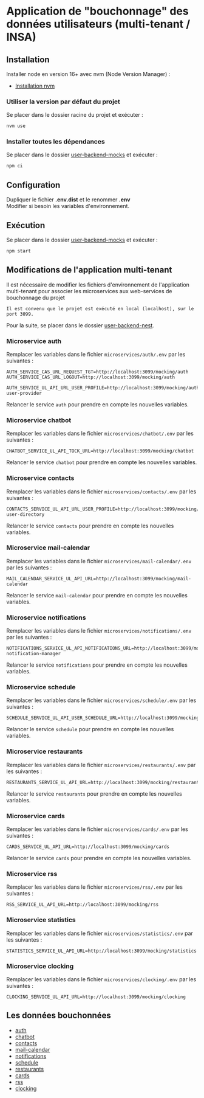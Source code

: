 # Application de "bouchonnage" des données utilisateurs (multi-tenant / INSA)

## Installation

Installer node en version 16+ avec nvm (Node Version Manager) :
- [Installation nvm](https://github.com/nvm-sh/nvm)

### Utiliser la version par défaut du projet
Se placer dans le dossier racine du projet et exécuter :
```bash
nvm use
```

### Installer toutes les dépendances
Se placer dans le dossier [user-backend-mocks](.) et exécuter :
```bash
npm ci
```

## Configuration
Dupliquer le fichier **.env.dist** et le renommer **.env**\
Modifier si besoin les variables d'environnement.

## Exécution
Se placer dans le dossier [user-backend-mocks](.) et exécuter :
```bash
npm start
```

## Modifications de l'application multi-tenant 
Il est nécessaire de modifier les fichiers d'environnement de l'application multi-tenant pour associer les microservices
aux web-services de bouchonnage du projet
```
Il est convenu que le projet est exécuté en local (localhost), sur le port 3099.
```

Pour la suite, se placer dans le dossier [user-backend-nest](../user-backend-nest).

### Microservice auth
Remplacer les variables dans le fichier `microservices/auth/.env` par les suivantes :
```
AUTH_SERVICE_CAS_URL_REQUEST_TGT=http://localhost:3099/mocking/auth
AUTH_SERVICE_CAS_URL_LOGOUT=http://localhost:3099/mocking/auth

AUTH_SERVICE_UL_API_URL_USER_PROFILE=http://localhost:3099/mocking/auth/multi-user-provider
```
Relancer le service `auth` pour prendre en compte les nouvelles variables.

### Microservice chatbot
Remplacer les variables dans le fichier `microservices/chatbot/.env` par les suivantes :
```
CHATBOT_SERVICE_UL_API_TOCK_URL=http://localhost:3099/mocking/chatbot
```
Relancer le service `chatbot` pour prendre en compte les nouvelles variables.

### Microservice contacts
Remplacer les variables dans le fichier `microservices/contacts/.env` par les suivantes :
```
CONTACTS_SERVICE_UL_API_URL_USER_PROFILE=http://localhost:3099/mocking/contacts/multi-user-directory
```
Relancer le service `contacts` pour prendre en compte les nouvelles variables.

### Microservice mail-calendar
Remplacer les variables dans le fichier `microservices/mail-calendar/.env` par les suivantes :
```
MAIL_CALENDAR_SERVICE_UL_API_URL=http://localhost:3099/mocking/mail-calendar
```
Relancer le service `mail-calendar` pour prendre en compte les nouvelles variables.

### Microservice notifications
Remplacer les variables dans le fichier `microservices/notifications/.env` par les suivantes :
```
NOTIFICATIONS_SERVICE_UL_API_NOTIFICATIONS_URL=http://localhost:3099/mocking/notifications/multi-notification-manager
```
Relancer le service `notifications` pour prendre en compte les nouvelles variables.

### Microservice schedule
Remplacer les variables dans le fichier `microservices/schedule/.env` par les suivantes :
```
SCHEDULE_SERVICE_UL_API_USER_SCHEDULE_URL=http://localhost:3099/mocking/schedule
```
Relancer le service `schedule` pour prendre en compte les nouvelles variables.

### Microservice restaurants
Remplacer les variables dans le fichier `microservices/restaurants/.env` par les suivantes :
```
RESTAURANTS_SERVICE_UL_API_URL=http://localhost:3099/mocking/restaurants
```
Relancer le service `restaurants` pour prendre en compte les nouvelles variables.

### Microservice cards
Remplacer les variables dans le fichier `microservices/cards/.env` par les suivantes :
```
CARDS_SERVICE_UL_API_URL=http://localhost:3099/mocking/cards
```
Relancer le service `cards` pour prendre en compte les nouvelles variables.

### Microservice rss
Remplacer les variables dans le fichier `microservices/rss/.env` par les suivantes :
```
RSS_SERVICE_UL_API_URL=http://localhost:3099/mocking/rss
```

### Microservice statistics
Remplacer les variables dans le fichier `microservices/statistics/.env` par les suivantes :
```
STATISTICS_SERVICE_UL_API_URL=http://localhost:3099/mocking/statistics
```

### Microservice clocking
Remplacer les variables dans le fichier `microservices/clocking/.env` par les suivantes :
```
CLOCKING_SERVICE_UL_API_URL=http://localhost:3099/mocking/clocking
```

## Les données bouchonnées

- [auth](src/auth/auth.mock.js)
- [chatbot](src/chatbot/chatbot.mock.js)
- [contacts](src/contacts/contacts.mock.js)
- [mail-calendar](src/mail-calendar/mail-calendar.mock.js)
- [notifications](src/notifications/notifications.mock.js)
- [schedule](src/schedule/schedule.mock.js)
- [restaurants](src/restaurants/restaurants.mock.js)
- [cards](src/cards/cards.mock.js)
- [rss](src/rss/rss.mock.js)
- [clocking](src/clocking/clocking.mock.js)
